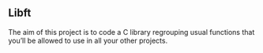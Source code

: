 ## Libft
The aim of this project is to code a C library regrouping usual functions that you’ll be allowed to use in all your other projects.
